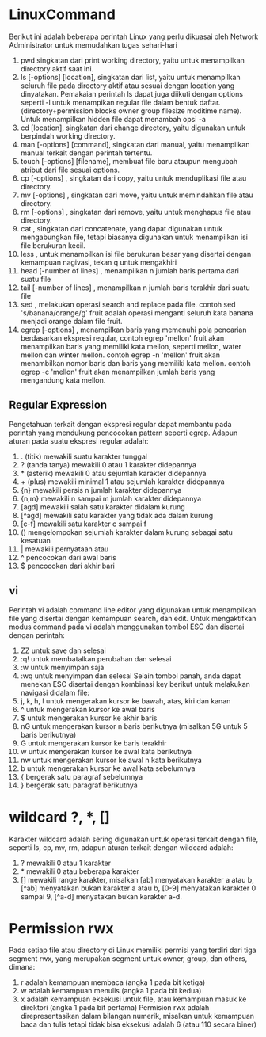 # LinuxCommand
Berikut ini adalah beberapa perintah Linux yang perlu dikuasai oleh Network Administrator untuk memudahkan tugas sehari-hari
1. pwd singkatan dari print working directory, yaitu untuk menampilkan directory aktif saat ini.
2. ls [-options] [location], singkatan dari list, yaitu untuk menampilkan seluruh file pada directory aktif atau sesuai dengan location yang dinyatakan. Pemakaian perintah ls dapat juga diikuti dengan options seperti -l untuk menampikan regular file dalam bentuk daftar. (directory+permission blocks owner group filesize moditime name). Untuk menampilkan hidden file dapat menambah opsi -a
3. cd [location], singkatan dari change directory, yaitu digunakan untuk berpindah working directory.
4. man [-options] [command], singkatan dari manual, yaitu menampilkan manual terkait dengan perintah tertentu.
5. touch [-options] [filename], membuat file baru ataupun mengubah atribut dari file sesuai options.
6. cp [-options] <source> <target>, singkatan dari copy, yaitu untuk menduplikasi file atau directory.
7. mv [-options] <source> <target>, singkatan dari move, yaitu untuk memindahkan file atau directory.
8. rm [-options] <target>, singkatan dari remove, yaitu untuk menghapus file atau directory.
9. cat <file>, singkatan dari concatenate, yang dapat digunakan untuk mengabungkan file, tetapi biasanya digunakan untuk menampilkan isi file berukuran kecil.
10. less <file>, untuk menampilkan isi file berukuran besar yang disertai dengan kemampuan nagivasi, tekan q untuk mengakhiri
11. head [-number of lines] <file>, menampilkan n jumlah baris pertama dari suatu file
12. tail [-number of lines] <file>, menampilkan n jumlah baris terakhir dari suatu file
13. sed <expression> <file>, melakukan operasi search and replace pada file. contoh sed 's/banana/orange/g' fruit adalah operasi menganti seluruh kata banana menjadi orange dalam file fruit.
14. egrep [-options] <pattern> <file>, menampilkan baris yang memenuhi pola pencarian berdasarkan ekspresi reqular, contoh egrep 'mellon' fruit akan menampilkan baris yang memiliki kata mellon, seperti mellon, water mellon dan winter mellon. contoh egrep -n 'mellon' fruit akan menambilkan nomor baris dan baris yang memiliki kata mellon. contoh egrep -c 'mellon' fruit akan menampilkan jumlah baris yang mengandung kata mellon.
  
## Regular Expression
Pengetahuan terkait dengan ekspresi regular dapat membantu pada perintah yang mendukung pencocokan pattern seperti egrep. Adapun aturan pada suatu ekspresi regular adalah:
1. . (titik) mewakili suatu karakter tunggal
2. ? (tanda tanya) mewakili 0 atau 1 karakter didepannya
3. \* (asterik) mewakili 0 atau sejumlah karakter didepannya
4. \+ (plus) mewakili minimal 1 atau sejumlah karakter didepannya
5. {n} mewakili persis n jumlah karakter didepannya
6. {n,m} mewakili n sampai m jumlah karakter didepannya
9. [agd] mewakili salah satu karakter didalam kurung
10. [^agd] mewakili satu karakter yang tidak ada dalam kurung
11. [c-f] mewakili satu karakter c sampai f
12. () mengelompokan sejumlah karakter dalam kurung sebagai satu kesatuan
13. | mewakili pernyataan atau
14. ^ pencocokan dari awal baris
15. $ pencocokan dari akhir bari

## vi <file>
Perintah vi adalah command line editor yang digunakan untuk menampilkan file yang disertai dengan kemampuan search, dan edit. Untuk mengaktifkan modus command pada vi adalah menggunakan tombol ESC dan disertai dengan perintah:
1. ZZ untuk save dan selesai
2. :q! untuk membatalkan perubahan dan selesai
3. :w untuk menyimpan saja
4. :wq untuk menyimpan dan selesai
Selain tombol panah, anda dapat menekan ESC disertai dengan kombinasi key berikut untuk melakukan navigasi didalam file:
1. j, k, h, l untuk mengerakan kursor ke bawah, atas, kiri dan kanan
2. ^ untuk mengerakan kursor ke awal baris
3. $ untuk mengerakan kursor ke akhir baris
4. nG untuk mengerakan kursor n baris berikutnya (misalkan 5G untuk 5 baris berikutnya)
5. G untuk mengerakan kursor ke baris terakhir
6. w untuk mengerakan kursor ke awal kata berikutnya
7. nw untuk mengerakan kursor ke awal n kata berikutnya
8. b untuk mengerakan kursor ke awal kata sebelumnya
9. { bergerak satu paragraf sebelumnya
10. } bergerak satu paragraf berikutnya
# wildcard ?, *, []
Karakter wildcard adalah sering digunakan untuk operasi terkait dengan file, seperti ls, cp, mv, rm, adapun aturan terkait dengan wildcard adalah:
1. ? mewakili 0 atau 1 karakter
2. \* mewakili 0 atau beberapa karakter
3. [] mewakili range karakter, misalkan [ab] menyatakan karakter a atau b, [^ab] menyatakan bukan karakter a atau b, [0-9] menyatakan karakter 0 sampai 9, [^a-d] menyatakan bukan karakter a-d.
# Permission rwx
Pada setiap file atau directory di Linux memiliki permisi yang terdiri dari tiga segment rwx, yang merupakan segment untuk owner, group, dan others, dimana:
1. r adalah kemampuan membaca (angka 1 pada bit ketiga)
2. w adalah kemampuan menulis (angka 1 pada bit kedua)
3. x adalah kemampuan eksekusi untuk file, atau kemampuan masuk ke direktori (angka 1 pada bit pertama)
Permision rwx adalah direpresentasikan dalam bilangan numerik, misalkan untuk kemampuan baca dan tulis tetapi tidak bisa eksekusi adalah 6 (atau 110 secara biner)
